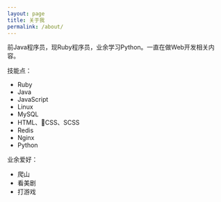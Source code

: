 ```yaml
---
layout: page
title: 关于我
permalink: /about/
---
```


前Java程序员，现Ruby程序员，业余学习Python。一直在做Web开发相关内容。

技能点：
- Ruby
- Java
- JavaScript
- Linux
- MySQL
- HTML、CSS、SCSS
- Redis
- Nginx
- Python


业余爱好：
- 爬山
- 看美剧
- 打游戏

